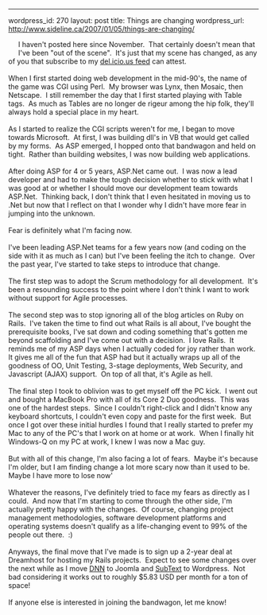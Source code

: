 --- 
wordpress_id: 270
layout: post
title: Things are changing
wordpress_url: http://www.sideline.ca/2007/01/05/things-are-changing/

<img vspace="10" hspace="10" align="left" src="http://images.despair.com/products/demotivators/change.jpg" alt="" />I haven't posted here since November.  That certainly doesn't mean that I've been "out of the scene".  It's just that my scene has changed, as any of you that subscribe to my <a href="http://del.icio.us/rss/mm53bar">del.icio.us feed</a> can attest.<br />
<br />
When I first started doing web development in the mid-90's, the name of the game was CGI using Perl.  My browser was Lynx, then Mosaic, then Netscape.  I still remember the day that I first started playing with Table tags.  As much as Tables are no longer de rigeur among the hip folk, they'll always hold a special place in my heart.<br />
<br />
As I started to realize the CGI scripts weren't for me, I began to move towards Microsoft.  At first, I was building dll's in VB that would get called by my forms.  As ASP emerged, I hopped onto that bandwagon and held on tight.  Rather than building websites, I was now building web applications.<br />
<br />
After doing ASP for 4 or 5 years, ASP.Net came out.  I was now a lead developer and had to make the tough decision whether to stick with what I was good at or whether I should move our development team towards ASP.Net.  Thinking back, I don't think that I even hesitated in moving us to .Net but now that I reflect on that I wonder why I didn't have more fear in jumping into the unknown.<br />
<br />
Fear is definitely what I'm facing now.  <br />
<br />
I've been leading ASP.Net teams for a few years now (and coding on the side with it as much as I can) but I've been feeling the itch to change.  Over the past year, I've started to take steps to introduce that change.<br />
<br />
The first step was to adopt the Scrum methodology for all development.  It's been a resounding success to the point where I don't think I want to work without support for Agile processes.<br />
<br />
The second step was to stop ignoring all of the blog articles on Ruby on Rails.  I've taken the time to find out what Rails is all about, I've bought the prerequisite books, I've sat down and coding something that's gotten me beyond scaffolding and I've come out with a decision.  I love Rails.  It reminds me of my ASP days when I actually coded for joy rather than work.  It gives me all of the fun that ASP had but it actually wraps up all of the goodness of OO, Unit Testing, 3-stage deployments, Web Security, and Javascript (AJAX) support.  On top of all that, it's Agile as hell.<br />
<br />
The final step I took to oblivion was to get myself off the PC kick.  I went out and bought a MacBook Pro with all of its Core 2 Duo goodness.  This was one of the hardest steps.  Since I couldn't right-click and I didn't know any keyboard shortcuts, I couldn't even copy and paste for the first week.  But once I got over these initial hurdles I found that I really started to prefer my Mac to any of the PC's that I work on at home or at work.  When I finally hit Windows-Q on my PC at work, I knew I was now a Mac guy.<br />
<br />
But with all of this change, I'm also facing a lot of fears.  Maybe it's because I'm older, but I am finding change a lot more scary now than it used to be.  Maybe I have more to lose now'<br />
<br />
Whatever the reasons, I've definitely tried to face my fears as directly as I could.  And now that I'm starting to come through the other side, I'm actually pretty happy with the changes.  Of course, changing project management methodologies, software development platforms and operating systems doesn't qualify as a life-changing event to 99% of the people out there.  :)<br />
<br />
Anyways, the final move that I've made is to sign up a 2-year deal at Dreamhost for hosting my Rails projects.  Expect to see some changes over the next while as I move <a title="" href="http://www.dotnetnuke.com">DNN</a> to Joomla and <a title="" href="http://www.subtextproject.com">SubText</a> to Wordpress.  Not bad considering it works out to roughly $5.83 USD per month for a ton of space!<br />
<br />
If anyone else is interested in joining the bandwagon, let me know!
